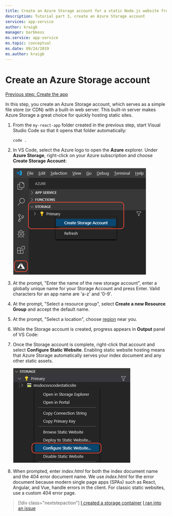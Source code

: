 ```yaml
---
title: Create an Azure Storage account for a static Node.js website from Visual Studio Code
description: Tutorial part 3, create an Azure Storage account
services: app-service
author: kraigb
manager: barbkess
ms.service: app-service
ms.topic: conceptual
ms.date: 09/24/2019
ms.author: kraigb
---
```


# Create an Azure Storage account

[Previous step: Create the app](tutorial-vscode-static-website-node-02.md)

In this step, you create an Azure Storage account, which serves as a simple file store (or CDN) with a built-in web server. This built-in server makes Azure Storage a great choice for quickly hosting static sites.

1. From the `my-react-app` folder created in the previous step, start Visual Studio Code so that it opens that folder automatically:

    ```bash
    code .
    ```

1. In VS Code, select the Azure logo to open the **Azure** explorer. Under **Azure Storage**, right-click on your Azure subscription and choose **Create Storage Account**:

    ![Create Storage Account in VS Code](media/static-website/create-storage-account.png)

1. At the prompt, "Enter the name of the new storage account", enter a globally unique name for your Storage Account and press Enter. Valid characters for an app name are 'a-z' and '0-9'.

1. At the prompt, "Select a resource group", select **Create a new Resource Group** and accept the default name.

1. At the prompt, "Select a location", choose [region](https://azure.microsoft.com/regions/) near you.

1. While the Storage account is created, progress appears in **Output** panel of VS Code:

1. Once the Storage account is complete, right-click that account and select **Configure Static Website**. Enabling static website hosting means that Azure Storage automatically serves your index document and any other static assets.

    ![Create Storage Account](media/static-website/configure-static-website.png)

1. When prompted, enter *index.html* for both the index document name and the 404 error document name. We use *index.html* for the error document because modern single page apps (SPAs) such as React, Angular, and Vue, handle errors in the client. For classic static websites, use a custom 404 error page.

> [!div class="nextstepaction"]
> [I created a storage container](tutorial-vscode-static-website-node-04.md) [I ran into an issue](https://www.research.net/r/PWZWZ52?tutorial=node-deployment-staticwebsite&step=create-storage)
